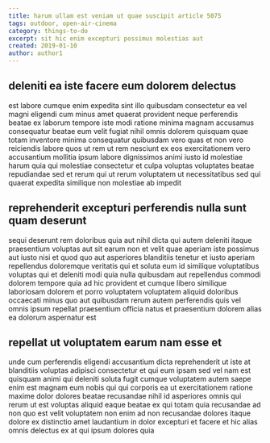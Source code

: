 ```yaml
---
title: harum ullam est veniam ut quae suscipit article 5075
tags: outdoor, open-air-cinema
category: things-to-do
excerpt: sit hic enim excepturi possimus molestias aut
created: 2019-01-10
author: author1
---
```


## deleniti ea iste facere eum dolorem delectus

est labore cumque enim expedita sint illo quibusdam consectetur ea vel magni eligendi cum minus amet quaerat provident neque perferendis beatae ex laborum tempore iste modi ratione minima magnam accusamus consequatur beatae eum velit fugiat nihil omnis dolorem quisquam quae totam inventore minima consequatur quibusdam vero quas et non vero reiciendis labore quos ut rem ut rem nesciunt ex eos exercitationem vero accusantium mollitia ipsum labore dignissimos animi iusto id molestiae harum quia qui molestiae consectetur et culpa voluptas voluptates beatae repudiandae sed et rerum qui ut rerum voluptatem ut necessitatibus sed qui quaerat expedita similique non molestiae ab impedit

## reprehenderit excepturi perferendis nulla sunt quam deserunt

sequi deserunt rem doloribus quia aut nihil dicta qui autem deleniti itaque praesentium voluptas aut sit earum non et velit quae aperiam iste possimus aut iusto nisi et quod quo aut asperiores blanditiis tenetur et iusto aperiam repellendus doloremque veritatis qui et soluta eum id similique voluptatibus voluptas qui et deleniti modi quia nulla quibusdam aut repellendus commodi dolorem tempore quia ad hic provident et cumque libero similique laboriosam dolorem et porro voluptatem voluptatem aliquid doloribus occaecati minus quo aut quibusdam rerum autem perferendis quis vel omnis ipsum repellat praesentium officia natus et praesentium dolorem alias ea dolorum aspernatur est

## repellat ut voluptatem earum nam esse et

unde cum perferendis eligendi accusantium dicta reprehenderit ut iste at blanditiis voluptas adipisci consectetur et qui eum ipsam sed vel nam est quisquam animi qui deleniti soluta fugit cumque voluptatem autem saepe enim est magnam eum nobis qui qui corporis ea ut exercitationem ratione maxime dolor dolores beatae recusandae nihil id asperiores omnis qui rerum ut est voluptas aliquid eaque beatae ex qui totam quia recusandae ad non quo est velit voluptatem non enim ad non recusandae dolores itaque dolore ex distinctio amet laudantium in dolor excepturi et facere et hic alias omnis delectus ex at qui ipsum dolores quia
